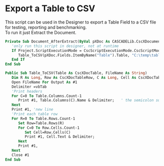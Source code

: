 # Export a Table to CSV
This script can be used in the Designer to export a Table Field to a CSV file for testing, reporting and benchmarking.  
To run it just Extract the Document.
```vb
Private Sub Document_AfterExtract(ByVal pXDoc As CASCADELib.CscXDocument)
   'only run this script in designer, not at runtime
   If Project.ScriptExecutionMode = CscScriptExecutionMode.CscScriptModeServerDesign Then
      Table_ToCSV(pXDoc.Fields.ItemByName("Table").Table, "C:\temp\table.csv")
   End If
End Sub

Public Sub Table_ToCSV(Table As CscXDocTable, FileName As String)
   Dim R As Long, Row As CscXDocTableRow, C As Long, Cell As CscXDocTableCell, Delimiter As String
   Open FileName For Output As #1
   Delimiter =vbTab
   'Print headers
   For C=0 To Table.Columns.Count-1
      Print #1, Table.Columns(C).Name & Delimiter;   ' the semicolon suppresses newline
   Next
   Print #1, 'new line
   'Print each table row
   For R=0 To Table.Rows.Count-1
      Set Row=Table.Rows(R)
      For C=0 To Row.Cells.Count-1
         Set Cell=Row.Cells(C)
         Print #1, Cell.Text & Delimiter;
      Next
      Print #1,
   Next
   Close #1
End Sub
```
